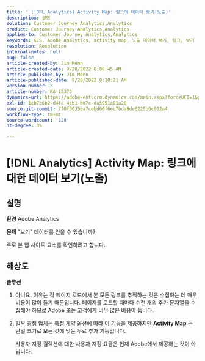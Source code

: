 ```yaml
---
title: '`[!DNL Analytics] Activity Map: 링크의 데이터 보기(노출)'
description: 설명
solution: Customer Journey Analytics,Analytics
product: Customer Journey Analytics,Analytics
applies-to: Customer Journey Analytics,Analytics
keywords: KCS, Adobe Analytics, activity map, 노출 데이터 보기, 링크, 보기
resolution: Resolution
internal-notes: null
bug: false
article-created-by: Jim Menn
article-created-date: 9/20/2022 8:08:45 AM
article-published-by: Jim Menn
article-published-date: 9/20/2022 8:18:21 AM
version-number: 3
article-number: KA-15373
dynamics-url: https://adobe-ent.crm.dynamics.com/main.aspx?forceUCI=1&pagetype=entityrecord&etn=knowledgearticle&id=80e75a6f-bb38-ed11-9db1-0022480866ad
exl-id: 1cb7b6b2-d4fa-4cb1-bd7c-da5951a81a20
source-git-commit: 7f0f5035ea7cebd60f6ec7bda9de6225b6c602a4
workflow-type: tm+mt
source-wordcount: '128'
ht-degree: 3%

---
```


# [!DNL Analytics] Activity Map: 링크에 대한 데이터 보기(노출)

## 설명


<b>환경</b>
Adobe Analytics

<b>문제</b>
&quot;보기&quot; 데이터를 얻을 수 있습니까?

주로 본 웹 사이트 요소를 확인하려고 합니다.


## 해상도


<b>솔루션</b>

1. 아니요. 이유는 각 페이지 로드에서 본 모든 링크를 추적하는 것은 수집하는 데 매우 비용이 많이 들기 때문입니다. 페이지를 로드할 때마다 수천 개의 추가 문자열을 수집해야 하므로 Adobe 또는 고객에게 너무 많은 비용이 듭니다.
2. 일부 경쟁 업체는 특정 계약 옵션에 따라 이 기능을 제공하지만 <b>Activity Map</b> 는 단일 크기로 모든 것에 맞는 무료 추가 기능입니다.

   사용자 지정 컬렉션에 대한 사용자 지정 요금은 현재 Adobe에서 제공하는 것이 아닙니다.
